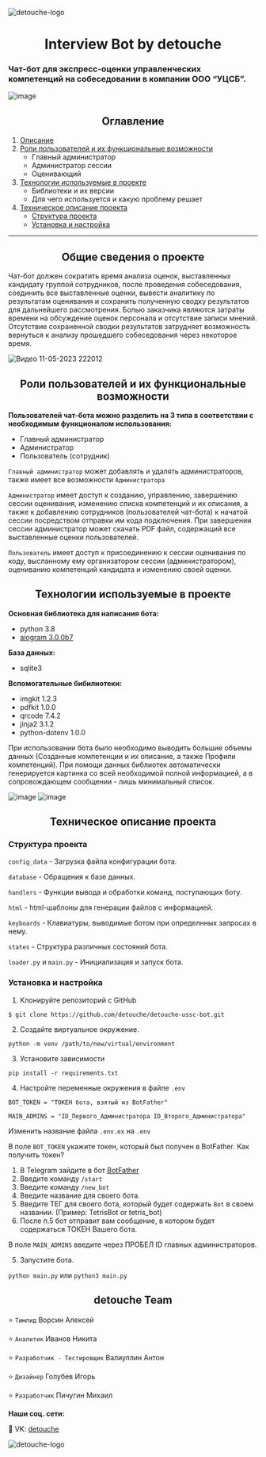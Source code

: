 ![detouche-logo](https://github.com/detouche/detouche-ussc-bot/assets/91479557/607fb8a7-22d3-4166-88ac-a0c477282f6a)


<h1 align="center">Interview Bot by detouche</h1>

### Чат-бот для экспресс-оценки управленческих компетенций на собеседовании в компании ООО “УЦСБ”. ###

![image](https://github.com/detouche/detouche-ussc-bot/assets/91479557/ff6bac98-a751-4d53-8871-e6335a7329fa)


<h2 align="center">Оглавление</h2>


1. [Описание](https://github.com/detouche/detouche-ussc-bot#общие-сведения-о-проекте)
2. [Роли пользователей и их  функциональные возможности](https://github.com/detouche/detouche-ussc-bot#роли-пользователей-и-их-функциональные-возможности)
 	- Главный администратор
	- Администратор сессии
	- Оценивающий
3. [Технологии используемые в проекте](https://github.com/detouche/detouche-ussc-bot#технологии-используемые-в-проекте)
	- Библиотеки и их версии
	- Для чего используется и какую проблему решает
4. [Техническое описание проекта](https://github.com/detouche/detouche-ussc-bot#техническое-описание-проекта)
	- [Структура проекта](https://github.com/detouche/detouche-ussc-bot#структура-проекта)
	- [Установка и настройка](https://github.com/detouche/detouche-ussc-bot#установка-и-настройка)

---



<h2 align="center">Общие сведения о проекте</h2>


Чат-бот должен сократить время анализа оценок, выставленных кандидату группой сотрудников, после проведения собеседования, соединить все выставленные оценки, вывести аналитику по результатам оценивания и сохранить полученную сводку результатов для дальнейшего рассмотрения. Болью заказчика являются затраты времени на обсуждение оценок персонала и отсутствие записи мнений. Отсутствие сохраненной сводки результатов затрудняет возможность вернуться к анализу прошедшего собеседования через некоторое время. 

![Видео 11-05-2023 222012](https://github.com/detouche/detouche-ussc-bot/assets/91479557/6815f503-ee87-46ab-bea8-689246faf275)




<h2 align="center">Роли пользователей и их функциональные возможности</h2>



**Пользователей чат-бота можно разделить на 3 типа в соответствии с необходимым функционалом использования:**
- Главный администратор 
- Администратор
- Пользователь (сотрудник)

`Главный администратор` может добавлять и удалять администраторов, также имеет все возможности `Администратора`

`Администратор` имеет доступ к созданию, управлению, завершению сессии оценивания, изменению списка компетенций и их описания, а также к добавлению сотрудников (пользователей чат-бота) к начатой сессии посредством отправки им кода подключения. При завершении сессии администратор может скачать PDF файл, содержащий все выставленные оценки пользователей.

`Пользователь` имеет доступ к присоединению к сессии оценивания по коду, высланному ему организатором сессии (администратором), оцениванию компетенций кандидата и изменению своей оценки.


<h2 align="center">Технологии используемые в проекте</h2>



**Основная библиотека для написания бота:**
- python 3.8
- [aiogram 3.0.0b7](https://docs.aiogram.dev/en/dev-3.x/)


**База данных:**
- sqlite3


**Вспомогательные бибилиотеки:**
- imgkit 1.2.3
- pdfkit 1.0.0
- qrcode 7.4.2
- jinja2 3.1.2
- python-dotenv 1.0.0

При использовании бота было необходимо выводить большие объемы данных (Созданные компетенции и их описание, а также Профили компетенций). При помощи данных библиотек автоматически генерируется картинка со всей необходимой полной информацией, а в сопровождающем сообщении - лишь минимальный список.

![image](https://github.com/detouche/detouche-ussc-bot/assets/91479557/acf00e6f-74c6-4d27-85fb-be0a18a3012a)
![image](https://github.com/detouche/detouche-ussc-bot/assets/91479557/3ce816d7-7986-4e37-b613-bfea39867735)



<h2 align="center">Техническое описание проекта</h2>

### Структура проекта ###

`config_data` - Загрузка файла конфигурации бота.

`database` - Обращения к базе данных.

`handlers` - Функции вывода и обработки команд, поступающих боту.

`html` - html-шаблоны для генерации файлов с информацией.

`keyboards` - Клавиатуры, выводимые ботом при определнных запросах в нему.

`states` - Структура различных состояний бота.

`loader.py` и `main.py` - Инициализация и запуск бота.


### Установка и настройка ###

1. Клонируйте репозиторий с GitHub

`$ git clone https://github.com/detouche/detouche-ussc-bot.git`

2. Создайте виртуальное окружение.

`python -m venv /path/to/new/virtual/environment`

3. Установите зависимости

`pip install -r requirements.txt`

4. Настройте переменные окружения в файле `.env` 

```
BOT_TOKEN = "ТОКЕН бота, взятый из BotFather"

MAIN_ADMINS = "ID_Первого_Администратора ID_Второго_Администратора"
```

Изменить название файла `.env.ex` на `.env`

В поле `BOT_TOKEN` укажите токен, который был получен в BotFather. Как получить токен?

1. В Telegram зайдите в бот [BotFather](https://t.me/BotFather)
2. Введите команду `/start`
3. Введите команду `/new_bot`
4. Введите название для своего бота.
5. Введите ТЕГ для своего бота, который будет содержать `Bot` в своем названии. (Пример: TetrisBot or tetris_bot)
6. После п.5 бот отправит вам сообщение, в котором будет содержаться ТОКЕН Вашего бота.

В поле `MAIN_ADMINS` введите через ПРОБЕЛ ID главных администраторов.


5. Запустите бота.

`python main.py` или `python3 main.py`



<h2 align="center">detouche Team</h2>

:star: `Тимлид` Ворсин Алексей 

:star: `Аналитик` Иванов Никита

:star: `Разработчик - Тестировщик` Валиуллин Антон

:star: `Дизайнер` Голубев Игорь 

:star: `Разработчик` Пичугин Михаил

**Наши соц. сети:**

:newspaper: VK: [detouche](https://vk.com/detouche)

![detouche-logo](https://github.com/detouche/detouche-ussc-bot/assets/91479557/607fb8a7-22d3-4166-88ac-a0c477282f6a)
